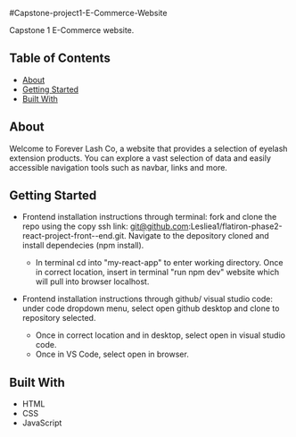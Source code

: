 #Capstone-project1-E-Commerce-Website

Capstone 1 E-Commerce website.

## Table of Contents

- [About](#about)
- [Getting Started](#getting-started)
- [Built With](#built-with)

## About

Welcome to Forever Lash Co, a website that provides a selection of eyelash extension products. You can explore a vast selection of data and easily accessible navigation tools such as navbar, links and more.

## Getting Started

- Frontend installation instructions through terminal: fork and clone the repo using the copy ssh link: git@github.com:Lesliea1/flatiron-phase2-react-project-front--end.git. Navigate to the depository cloned and install dependecies (npm install). 
  - In terminal cd into "my-react-app" to enter working directory. Once in correct location, insert in terminal "run npm dev" website which will pull into browser localhost.

- Frontend installation instructions through github/ visual studio code: under code dropdown menu, select open github desktop and clone to repository selected.
  - Once in correct location and in desktop, select open in visual studio code.
  - Once in VS Code, select open in browser. 


## Built With

- HTML
- CSS
- JavaScript

